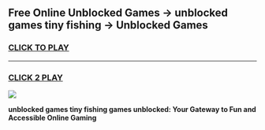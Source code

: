 
## Free Online Unblocked Games → unblocked games tiny fishing → Unblocked Games
<h3>
<a href="https://premium.freeplayer.one?title=unblocked_games_tiny_fishing&ref=21F">CLICK TO PLAY</a></h3>
<hr>

<h3>
<a href="https://premium.freeplayer.one?title=unblocked_games_tiny_fishing&ref=21F">CLICK 2 PLAY</a>
  
</h3>

<a href="https://premium.freeplayer.one?title=unblocked_games_tiny_fishing&ref=21F/"><img src="https://clearcache.store/games.png"></a>


**unblocked games tiny fishing games unblocked: Your Gateway to Fun and Accessible Online Gaming**
